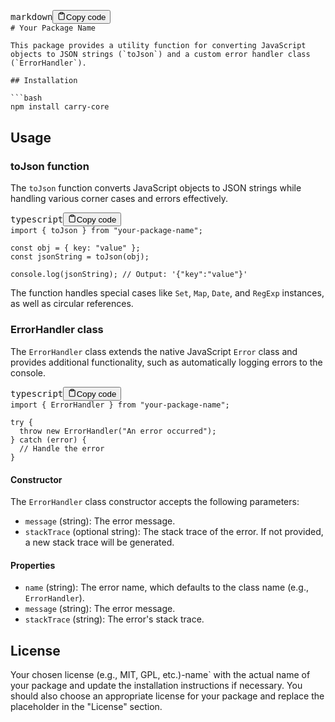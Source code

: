 <pre><div class="bg-black rounded-md mb-4"><div class="flex items-center relative text-gray-200 bg-gray-800 px-4 py-2 text-xs font-sans justify-between rounded-t-md"><span>markdown</span><button class="flex ml-auto gap-2"><svg stroke="currentColor" fill="none" stroke-width="2" viewBox="0 0 24 24" stroke-linecap="round" stroke-linejoin="round" class="h-4 w-4" height="1em" width="1em" xmlns="http://www.w3.org/2000/svg"><path d="M16 4h2a2 2 0 0 1 2 2v14a2 2 0 0 1-2 2H6a2 2 0 0 1-2-2V6a2 2 0 0 1 2-2h2"></path><rect x="8" y="2" width="8" height="4" rx="1" ry="1"></rect></svg>Copy code</button></div><div class="p-4 overflow-y-auto"><code class="!whitespace-pre hljs language-markdown"># Your Package Name

This package provides a utility function for converting JavaScript objects to JSON strings (`toJson`) and a custom error handler class (`ErrorHandler`).

## Installation

```bash
npm install carry-core
</code></div></div></pre>

## Usage

### toJson function

The `toJson` function converts JavaScript objects to JSON strings while handling various corner cases and errors effectively.

<pre><div class="bg-black rounded-md mb-4"><div class="flex items-center relative text-gray-200 bg-gray-800 px-4 py-2 text-xs font-sans justify-between rounded-t-md"><span>typescript</span><button class="flex ml-auto gap-2"><svg stroke="currentColor" fill="none" stroke-width="2" viewBox="0 0 24 24" stroke-linecap="round" stroke-linejoin="round" class="h-4 w-4" height="1em" width="1em" xmlns="http://www.w3.org/2000/svg"><path d="M16 4h2a2 2 0 0 1 2 2v14a2 2 0 0 1-2 2H6a2 2 0 0 1-2-2V6a2 2 0 0 1 2-2h2"></path><rect x="8" y="2" width="8" height="4" rx="1" ry="1"></rect></svg>Copy code</button></div><div class="p-4 overflow-y-auto"><code class="!whitespace-pre hljs language-typescript">import { toJson } from "your-package-name";

const obj = { key: "value" };
const jsonString = toJson(obj);

console.log(jsonString); // Output: '{"key":"value"}'
</code></div></div></pre>

The function handles special cases like `Set`, `Map`, `Date`, and `RegExp` instances, as well as circular references.

### ErrorHandler class

The `ErrorHandler` class extends the native JavaScript `Error` class and provides additional functionality, such as automatically logging errors to the console.

<pre><div class="bg-black rounded-md mb-4"><div class="flex items-center relative text-gray-200 bg-gray-800 px-4 py-2 text-xs font-sans justify-between rounded-t-md"><span>typescript</span><button class="flex ml-auto gap-2"><svg stroke="currentColor" fill="none" stroke-width="2" viewBox="0 0 24 24" stroke-linecap="round" stroke-linejoin="round" class="h-4 w-4" height="1em" width="1em" xmlns="http://www.w3.org/2000/svg"><path d="M16 4h2a2 2 0 0 1 2 2v14a2 2 0 0 1-2 2H6a2 2 0 0 1-2-2V6a2 2 0 0 1 2-2h2"></path><rect x="8" y="2" width="8" height="4" rx="1" ry="1"></rect></svg>Copy code</button></div><div class="p-4 overflow-y-auto"><code class="!whitespace-pre hljs language-typescript">import { ErrorHandler } from "your-package-name";

try {
  throw new ErrorHandler("An error occurred");
} catch (error) {
  // Handle the error
}
</code></div></div></pre>

#### Constructor

The `ErrorHandler` class constructor accepts the following parameters:

- `message` (string): The error message.
- `stackTrace` (optional string): The stack trace of the error. If not provided, a new stack trace will be generated.

#### Properties

- `name` (string): The error name, which defaults to the class name (e.g., `ErrorHandler`).
- `message` (string): The error message.
- `stackTrace` (string): The error's stack trace.

## License

Your chosen license (e.g., MIT, GPL, etc.)-name` with the actual name of your package and update the installation instructions if necessary. You should also choose an appropriate license for your package and replace the placeholder in the "License" section.
